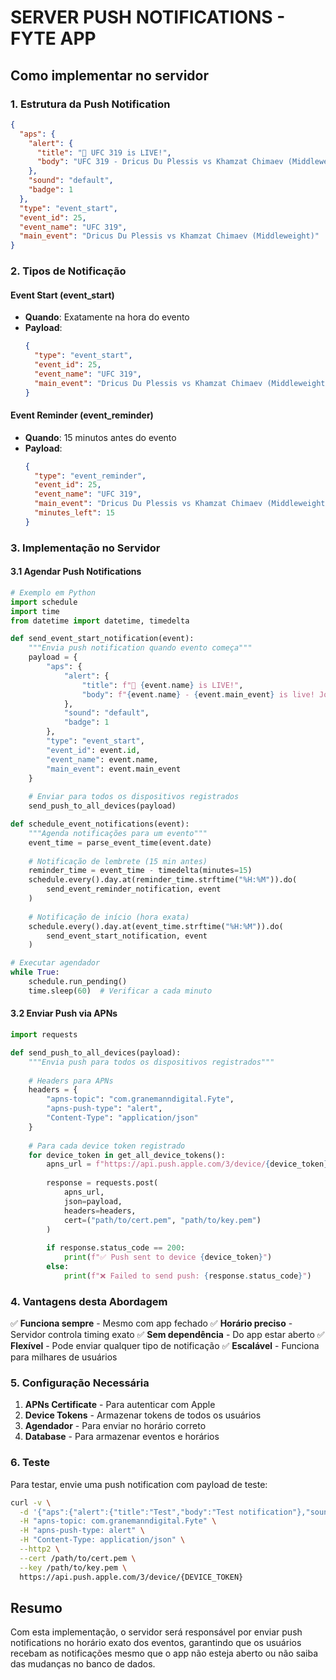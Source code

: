 # SERVER PUSH NOTIFICATIONS - FYTE APP

## Como implementar no servidor

### 1. Estrutura da Push Notification

```json
{
  "aps": {
    "alert": {
      "title": "🎯 UFC 319 is LIVE!",
      "body": "UFC 319 - Dricus Du Plessis vs Khamzat Chimaev (Middleweight) is live! Join live now!"
    },
    "sound": "default",
    "badge": 1
  },
  "type": "event_start",
  "event_id": 25,
  "event_name": "UFC 319",
  "main_event": "Dricus Du Plessis vs Khamzat Chimaev (Middleweight)"
}
```

### 2. Tipos de Notificação

#### Event Start (event_start)
- **Quando**: Exatamente na hora do evento
- **Payload**: 
  ```json
  {
    "type": "event_start",
    "event_id": 25,
    "event_name": "UFC 319",
    "main_event": "Dricus Du Plessis vs Khamzat Chimaev (Middleweight)"
  }
  ```

#### Event Reminder (event_reminder)
- **Quando**: 15 minutos antes do evento
- **Payload**:
  ```json
  {
    "type": "event_reminder",
    "event_id": 25,
    "event_name": "UFC 319",
    "main_event": "Dricus Du Plessis vs Khamzat Chimaev (Middleweight)",
    "minutes_left": 15
  }
  ```

### 3. Implementação no Servidor

#### 3.1 Agendar Push Notifications

```python
# Exemplo em Python
import schedule
import time
from datetime import datetime, timedelta

def send_event_start_notification(event):
    """Envia push notification quando evento começa"""
    payload = {
        "aps": {
            "alert": {
                "title": f"🎯 {event.name} is LIVE!",
                "body": f"{event.name} - {event.main_event} is live! Join live now!"
            },
            "sound": "default",
            "badge": 1
        },
        "type": "event_start",
        "event_id": event.id,
        "event_name": event.name,
        "main_event": event.main_event
    }
    
    # Enviar para todos os dispositivos registrados
    send_push_to_all_devices(payload)

def schedule_event_notifications(event):
    """Agenda notificações para um evento"""
    event_time = parse_event_time(event.date)
    
    # Notificação de lembrete (15 min antes)
    reminder_time = event_time - timedelta(minutes=15)
    schedule.every().day.at(reminder_time.strftime("%H:%M")).do(
        send_event_reminder_notification, event
    )
    
    # Notificação de início (hora exata)
    schedule.every().day.at(event_time.strftime("%H:%M")).do(
        send_event_start_notification, event
    )

# Executar agendador
while True:
    schedule.run_pending()
    time.sleep(60)  # Verificar a cada minuto
```

#### 3.2 Enviar Push via APNs

```python
import requests

def send_push_to_all_devices(payload):
    """Envia push para todos os dispositivos registrados"""
    
    # Headers para APNs
    headers = {
        "apns-topic": "com.granemanndigital.Fyte",
        "apns-push-type": "alert",
        "Content-Type": "application/json"
    }
    
    # Para cada device token registrado
    for device_token in get_all_device_tokens():
        apns_url = f"https://api.push.apple.com/3/device/{device_token}"
        
        response = requests.post(
            apns_url,
            json=payload,
            headers=headers,
            cert=("path/to/cert.pem", "path/to/key.pem")
        )
        
        if response.status_code == 200:
            print(f"✅ Push sent to device {device_token}")
        else:
            print(f"❌ Failed to send push: {response.status_code}")
```

### 4. Vantagens desta Abordagem

✅ **Funciona sempre** - Mesmo com app fechado
✅ **Horário preciso** - Servidor controla timing exato
✅ **Sem dependência** - Do app estar aberto
✅ **Flexível** - Pode enviar qualquer tipo de notificação
✅ **Escalável** - Funciona para milhares de usuários

### 5. Configuração Necessária

1. **APNs Certificate** - Para autenticar com Apple
2. **Device Tokens** - Armazenar tokens de todos os usuários
3. **Agendador** - Para enviar no horário correto
4. **Database** - Para armazenar eventos e horários

### 6. Teste

Para testar, envie uma push notification com payload de teste:

```bash
curl -v \
  -d '{"aps":{"alert":{"title":"Test","body":"Test notification"},"sound":"default"},"type":"event_start","event_id":999,"event_name":"TEST"}' \
  -H "apns-topic: com.granemanndigital.Fyte" \
  -H "apns-push-type: alert" \
  -H "Content-Type: application/json" \
  --http2 \
  --cert /path/to/cert.pem \
  --key /path/to/key.pem \
  https://api.push.apple.com/3/device/{DEVICE_TOKEN}
```

## Resumo

Com esta implementação, o servidor será responsável por enviar push notifications no horário exato dos eventos, garantindo que os usuários recebam as notificações mesmo que o app não esteja aberto ou não saiba das mudanças no banco de dados.
